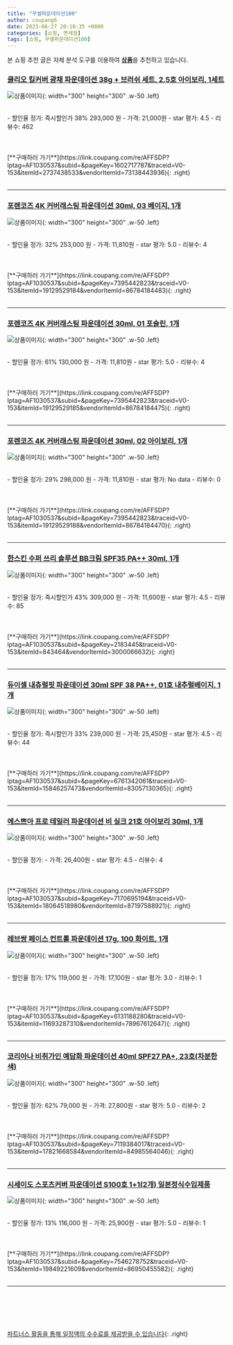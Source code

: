 ```yaml
---
title: "꾸셀파운데이션100"
author: coupang6
date: 2023-06-27 20:10:35 +0800
categories: [쇼핑, 면세점]
tags: [쇼핑, 꾸셀파운데이션100]
---
```


본 쇼핑 추천 글은 자체 분석 도구를 이용하여 [**상품**](https://link.coupang.com/a/bao1ui)을 추천하고 있습니다.

### [클리오 킬커버 광채 파운데이션 38g + 브러쉬 세트, 2.5호 아이보리, 1세트](https://link.coupang.com/re/AFFSDP?lptag=AF1030537&subid=&pageKey=1602717787&traceid=V0-153&itemId=2737438533&vendorItemId=73138443936)

![상품이미지](https://thumbnail6.coupangcdn.com/thumbnails/remote/230x230ex/image/vendor_inventory/7feb/a12212fec387522805350db4eb6554d187ece602695f1a8e8f507e281a2f.jpg){: width="300" height="300" .w-50 .left}


<br>
- 할인율 정가: 즉시할인가 38%  293,000   원
- 가격: 21,000원
- star 평가: 4.5
- 리뷰수: 462
<br>
<br>
<br>
<br>
[**구매하러 가기**](https://link.coupang.com/re/AFFSDP?lptag=AF1030537&subid=&pageKey=1602717787&traceid=V0-153&itemId=2737438533&vendorItemId=73138443936){: .right}
<br>
<br>

---

### [포렌코즈 4K 커버래스팅 파운데이션 30ml, 03 베이지, 1개](https://link.coupang.com/re/AFFSDP?lptag=AF1030537&subid=&pageKey=7395442823&traceid=V0-153&itemId=19129529184&vendorItemId=86784184483)

![상품이미지](https://thumbnail7.coupangcdn.com/thumbnails/remote/230x230ex/image/retail/images/2023/08/04/14/8/8cc5e103-69f3-4dee-ab3c-eb28e3a1b219.jpg){: width="300" height="300" .w-50 .left}


<br>
- 할인율 정가: 32%  253,000   원
- 가격: 11,810원
- star 평가: 5.0
- 리뷰수: 4
<br>
<br>
<br>
<br>
[**구매하러 가기**](https://link.coupang.com/re/AFFSDP?lptag=AF1030537&subid=&pageKey=7395442823&traceid=V0-153&itemId=19129529184&vendorItemId=86784184483){: .right}
<br>
<br>

---

### [포렌코즈 4K 커버래스팅 파운데이션 30ml, 01 포슬린, 1개](https://link.coupang.com/re/AFFSDP?lptag=AF1030537&subid=&pageKey=7395442823&traceid=V0-153&itemId=19129529185&vendorItemId=86784184475)

![상품이미지](https://thumbnail8.coupangcdn.com/thumbnails/remote/230x230ex/image/retail/images/2023/08/04/14/7/8a23f99f-1143-413c-aa6e-e0fd87b315ed.jpg){: width="300" height="300" .w-50 .left}


<br>
- 할인율 정가: 61%  130,000   원
- 가격: 11,810원
- star 평가: 5.0
- 리뷰수: 4
<br>
<br>
<br>
<br>
[**구매하러 가기**](https://link.coupang.com/re/AFFSDP?lptag=AF1030537&subid=&pageKey=7395442823&traceid=V0-153&itemId=19129529185&vendorItemId=86784184475){: .right}
<br>
<br>

---

### [포렌코즈 4K 커버래스팅 파운데이션 30ml, 02 아이보리, 1개](https://link.coupang.com/re/AFFSDP?lptag=AF1030537&subid=&pageKey=7395442823&traceid=V0-153&itemId=19129529188&vendorItemId=86784184470)

![상품이미지](https://thumbnail7.coupangcdn.com/thumbnails/remote/230x230ex/image/retail/images/2023/08/04/14/2/bcd46a24-4090-4ae3-8004-1efafac6423a.jpg){: width="300" height="300" .w-50 .left}


<br>
- 할인율 정가: 29%  298,000   원
- 가격: 11,810원
- star 평가: No data
- 리뷰수: 0
<br>
<br>
<br>
<br>
[**구매하러 가기**](https://link.coupang.com/re/AFFSDP?lptag=AF1030537&subid=&pageKey=7395442823&traceid=V0-153&itemId=19129529188&vendorItemId=86784184470){: .right}
<br>
<br>

---

### [한스킨 수퍼 쓰리 솔루션 BB크림 SPF35 PA++ 30ml, 1개](https://link.coupang.com/re/AFFSDP?lptag=AF1030537&subid=&pageKey=2183445&traceid=V0-153&itemId=843464&vendorItemId=3000066632)

![상품이미지](https://thumbnail10.coupangcdn.com/thumbnails/remote/230x230ex/image/retail/images/9025536801694755-44ebfb6d-3c7f-4972-aa75-d47430e944b5.png){: width="300" height="300" .w-50 .left}


<br>
- 할인율 정가: 즉시할인가 43%  309,000   원
- 가격: 11,600원
- star 평가: 4.5
- 리뷰수: 85
<br>
<br>
<br>
<br>
[**구매하러 가기**](https://link.coupang.com/re/AFFSDP?lptag=AF1030537&subid=&pageKey=2183445&traceid=V0-153&itemId=843464&vendorItemId=3000066632){: .right}
<br>
<br>

---

### [듀이셀 내츄럴핏 파운데이션 30ml SPF 38 PA++, 01호 내추럴베이지, 1개](https://link.coupang.com/re/AFFSDP?lptag=AF1030537&subid=&pageKey=6761342061&traceid=V0-153&itemId=15846257473&vendorItemId=83057130365)

![상품이미지](https://thumbnail7.coupangcdn.com/thumbnails/remote/230x230ex/image/retail/images/2022/09/07/16/8/5d542699-bb03-4537-8e93-bbd4984a2008.jpg){: width="300" height="300" .w-50 .left}


<br>
- 할인율 정가: 즉시할인가 33%  239,000   원
- 가격: 25,450원
- star 평가: 4.5
- 리뷰수: 44
<br>
<br>
<br>
<br>
[**구매하러 가기**](https://link.coupang.com/re/AFFSDP?lptag=AF1030537&subid=&pageKey=6761342061&traceid=V0-153&itemId=15846257473&vendorItemId=83057130365){: .right}
<br>
<br>

---

### [에스쁘아 프로 테일러 파운데이션 비 실크 21호 아이보리 30ml, 1개](https://link.coupang.com/re/AFFSDP?lptag=AF1030537&subid=&pageKey=7170695194&traceid=V0-153&itemId=18064518980&vendorItemId=87197588921)

![상품이미지](https://thumbnail8.coupangcdn.com/thumbnails/remote/230x230ex/image/vendor_inventory/61a0/35d80b8e29ff593688ce858292257400941958dcbbda8ecc3bc9d14c0c67.jpeg){: width="300" height="300" .w-50 .left}


<br>
- 할인율 정가: 
- 가격: 26,400원
- star 평가: 4.5
- 리뷰수: 4
<br>
<br>
<br>
<br>
[**구매하러 가기**](https://link.coupang.com/re/AFFSDP?lptag=AF1030537&subid=&pageKey=7170695194&traceid=V0-153&itemId=18064518980&vendorItemId=87197588921){: .right}
<br>
<br>

---

### [레브쌍 페이스 컨트롤 파운데이션 17g, 100 화이트, 1개](https://link.coupang.com/re/AFFSDP?lptag=AF1030537&subid=&pageKey=6131188280&traceid=V0-153&itemId=11693287310&vendorItemId=78967612647)

![상품이미지](https://thumbnail9.coupangcdn.com/thumbnails/remote/230x230ex/image/retail/images/2021/10/18/13/7/495a37a1-93ca-470c-b065-00de90514d02.jpg){: width="300" height="300" .w-50 .left}


<br>
- 할인율 정가: 17%  119,000   원
- 가격: 17,100원
- star 평가: 3.0
- 리뷰수: 1
<br>
<br>
<br>
<br>
[**구매하러 가기**](https://link.coupang.com/re/AFFSDP?lptag=AF1030537&subid=&pageKey=6131188280&traceid=V0-153&itemId=11693287310&vendorItemId=78967612647){: .right}
<br>
<br>

---

### [코리아나 비취가인 예담화 파운데이션 40ml SPF27 PA+, 23호(차분한색)](https://link.coupang.com/re/AFFSDP?lptag=AF1030537&subid=&pageKey=7119384017&traceid=V0-153&itemId=17821668584&vendorItemId=84985564046)

![상품이미지](https://thumbnail6.coupangcdn.com/thumbnails/remote/230x230ex/image/vendor_inventory/25dc/c536d444f8c4366f8cbd29e4384c9d145e796f3320cd04860037cfc00299.jpeg){: width="300" height="300" .w-50 .left}


<br>
- 할인율 정가: 62%  79,000   원
- 가격: 27,800원
- star 평가: 5.0
- 리뷰수: 2
<br>
<br>
<br>
<br>
[**구매하러 가기**](https://link.coupang.com/re/AFFSDP?lptag=AF1030537&subid=&pageKey=7119384017&traceid=V0-153&itemId=17821668584&vendorItemId=84985564046){: .right}
<br>
<br>

---

### [시세이도 스포츠커버 파운데이션 S100호 1+1(2개) 일본정식수입제품](https://link.coupang.com/re/AFFSDP?lptag=AF1030537&subid=&pageKey=7546278752&traceid=V0-153&itemId=19849221609&vendorItemId=86950455582)

![상품이미지](https://thumbnail6.coupangcdn.com/thumbnails/remote/230x230ex/image/vendor_inventory/80bd/8da4274ab7ea8b8fe3b733f560b2661286cf78392707d60e28c7ed653123.jpg){: width="300" height="300" .w-50 .left}


<br>
- 할인율 정가: 13%  116,000   원
- 가격: 25,900원
- star 평가: 5.0
- 리뷰수: 1
<br>
<br>
<br>
<br>
[**구매하러 가기**](https://link.coupang.com/re/AFFSDP?lptag=AF1030537&subid=&pageKey=7546278752&traceid=V0-153&itemId=19849221609&vendorItemId=86950455582){: .right}
<br>
<br>

---
<br><br><br><br><br> [파트너스 활동을 통해 일정액의 수수료를 제공받을 수 있습니다](https://link.coupang.com/a/bao1ui){: .right}